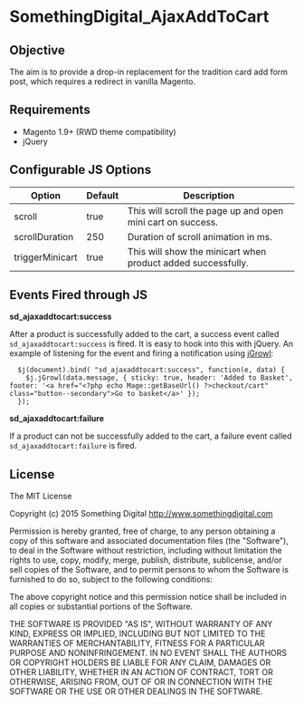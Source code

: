 SomethingDigital_AjaxAddToCart
==

Objective
--

The aim is to provide a drop-in replacement for the tradition card add form post, which requires a redirect in vanilla Magento.

Requirements
--

- Magento 1.9+ (RWD theme compatibility)
- jQuery

Configurable JS Options
--
| Option           |  Default                             |  Description                                               |
|------------------|--------------------------------------|------------------------------------------------------------|
| scroll             | true                                    | This will scroll the page up and open mini cart on success. |
| scrollDuration             | 250                                    | Duration of scroll animation in ms. |
| triggerMinicart             | true                                    | This will show the minicart when product added successfully. |

Events Fired through JS
--
**sd_ajaxaddtocart:success**

After a product is successfully added to the cart, a success event called `sd_ajaxaddtocart:success` is fired. It is easy to hook into this with jQuery. An example of listening for the event and firing a notification using [jGrowl](https://github.com/stanlemon/jGrowl):

```
  $j(document).bind( "sd_ajaxaddtocart:success", function(e, data) {
    $j.jGrowl(data.message, { sticky: true, header: 'Added to Basket', footer: '<a href="<?php echo Mage::getBaseUrl() ?>checkout/cart" class="button--secondary">Go to basket</a>' });
  });
```

**sd_ajaxaddtocart:failure**

If a product can not be successfully added to the cart, a failure event called `sd_ajaxaddtocart:failure` is fired.


License
--

The MIT License

Copyright (c) 2015 Something Digital http://www.somethingdigital.com

Permission is hereby granted, free of charge, to any person obtaining a copy of this software and associated documentation files (the "Software"), to deal in the Software without restriction, including without limitation the rights to use, copy, modify, merge, publish, distribute, sublicense, and/or sell copies of the Software, and to permit persons to whom the Software is furnished to do so, subject to the following conditions:

The above copyright notice and this permission notice shall be included in all copies or substantial portions of the Software.

THE SOFTWARE IS PROVIDED "AS IS", WITHOUT WARRANTY OF ANY KIND, EXPRESS OR IMPLIED, INCLUDING BUT NOT LIMITED TO THE WARRANTIES OF MERCHANTABILITY, FITNESS FOR A PARTICULAR PURPOSE AND NONINFRINGEMENT. IN NO EVENT SHALL THE AUTHORS OR COPYRIGHT HOLDERS BE LIABLE FOR ANY CLAIM, DAMAGES OR OTHER LIABILITY, WHETHER IN AN ACTION OF CONTRACT, TORT OR OTHERWISE, ARISING FROM, OUT OF OR IN CONNECTION WITH THE SOFTWARE OR THE USE OR OTHER DEALINGS IN THE SOFTWARE.
